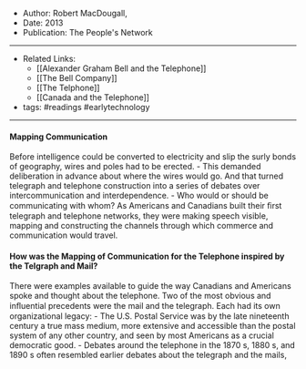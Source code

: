 
- Author:  Robert MacDougall,
- Date: 2013
- Publication: The People's Network
---
- Related Links:
	- [[Alexander Graham Bell and the Telephone]]
	- [[The Bell Company]]
	- [[The Telphone]]
	- [[Canada and the Telephone]]
- tags: #readings #earlytechnology
---

#### Mapping Communication
 Before intelligence could be converted to electricity and slip the surly bonds of geography, wires and poles had to be erected. 
	- This demanded deliberation in advance about where the wires would go. And that turned telegraph and telephone construction into a series of debates over intercommunication and interdependence. 
	- Who would or should be communicating with whom? As Americans and Canadians built their ﬁrst telegraph and telephone networks, they were making speech visible, mapping and constructing the channels through which commerce and communication would travel.

#### How was the Mapping of Communication for the Telephone inspired by the Telgraph and Mail?
  There were examples available to guide the way Canadians and Americans spoke and thought about the telephone. Two of the most obvious and inﬂuential precedents were the mail and the telegraph. Each had its own organizational legacy:
	- The U.S. Postal Service was by the late nineteenth century a true mass medium, more extensive and accessible than the postal system of any other country, and seen by most Americans as a crucial democratic good.
	- Debates around the telephone in the 1870 s, 1880 s, and 1890 s often resembled earlier debates about the telegraph and the mails,